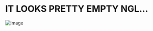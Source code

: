 # IT LOOKS PRETTY EMPTY NGL...
![image](https://github.com/user-attachments/assets/77f4be3c-3cb4-4935-9573-98e17d02192e)
